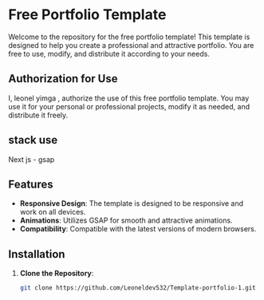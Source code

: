 # Free Portfolio Template

Welcome to the repository for the free portfolio template! This template is designed to help you create a professional and attractive portfolio. You are free to use, modify, and distribute it according to your needs.

## Authorization for Use

I, leonel yimga , authorize the use of this free portfolio template. You may use it for your personal or professional projects, modify it as needed, and distribute it freely.


## stack use

Next js -  gsap 


## Features

- **Responsive Design**: The template is designed to be responsive and work on all devices.
- **Animations**: Utilizes GSAP for smooth and attractive animations.
- **Compatibility**: Compatible with the latest versions of modern browsers.

## Installation

1. **Clone the Repository**:
   ```bash
   git clone https://github.com/Leoneldev532/Template-portfolio-1.git
